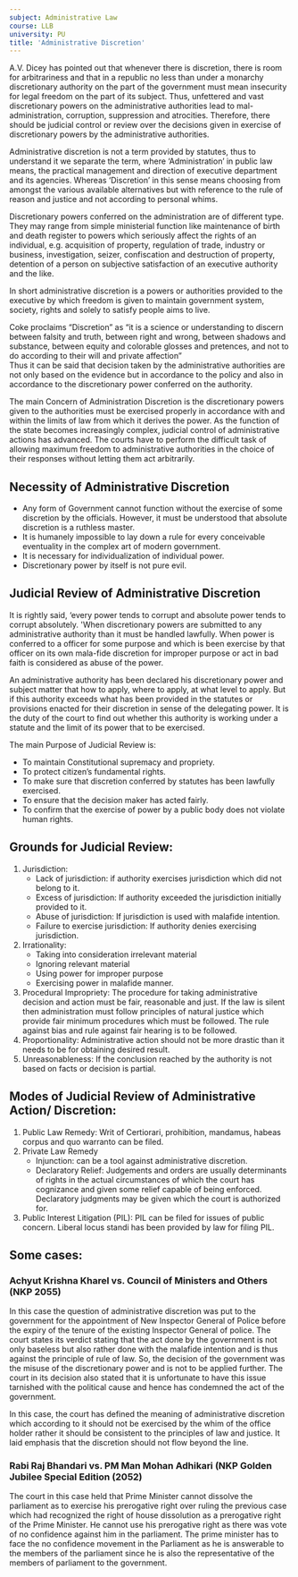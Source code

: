 ```yaml
---
subject: Administrative Law
course: LLB
university: PU
title: 'Administrative Discretion'
---
```

A.V. Dicey has pointed out that whenever there is discretion, there is room for arbitrariness and that in a republic no less than under a monarchy discretionary authority on the part of the government must mean insecurity for legal freedom on the part of its subject. Thus, unfettered and vast discretionary powers on the administrative authorities lead to mal-administration, corruption, suppression and atrocities. Therefore, there should be judicial control or review over the decisions given in exercise of discretionary powers by the administrative authorities.

Administrative discretion is not a term provided by statutes, thus to understand it we separate the term, where ‘Administration’ in public law means, the practical management and direction of executive department and its agencies. Whereas ‘Discretion’ in this sense means choosing from amongst the various available alternatives but with reference to the rule of reason and justice and not according to personal whims.

Discretionary powers conferred on the administration are of different type. They may range from simple ministerial function like maintenance of birth and death register to powers which seriously affect the rights of an individual, e.g. acquisition of property, regulation of trade, industry or business, investigation, seizer, confiscation and destruction of property, detention of a person on subjective satisfaction of an executive authority and the like.

In short administrative discretion is a powers or authorities provided to the executive by which freedom is given to maintain government system, society, rights and solely to satisfy people aims to live.

Coke proclaims “Discretion” as “it is a science or understanding to discern between falsity and truth, between right and wrong, between shadows and substance, between equity and colorable glosses and pretences, and not to do according to their will and private affection”  
Thus it can be said that decision taken by the administrative authorities are not only based on the evidence but in accordance to the policy and also in accordance to the discretionary power conferred on the authority.

The main Concern of Administration Discretion is the discretionary powers given to the authorities must be exercised properly in accordance with and within the limits of law from which it derives the power. As the function of the state becomes increasingly complex, judicial control of administrative actions has advanced. The courts have to perform the difficult task of allowing maximum freedom to administrative authorities in the choice of their responses without letting them act arbitrarily.

## Necessity of Administrative Discretion

 - Any form of Government cannot function without the exercise of some discretion by the officials. However, it must be understood that absolute discretion is a ruthless master.
 - It is humanely impossible to lay down a rule for every conceivable eventuality in the complex art of modern government.
 - It is necessary for individualization of individual power.
 - Discretionary power by itself is not pure evil.

## Judicial Review of Administrative Discretion

It is rightly said, ‘every power tends to corrupt and absolute power tends to corrupt absolutely. 'When discretionary powers are submitted to any administrative authority than it must be handled lawfully. When power is conferred to a officer for some purpose and which is been exercise by that officer on its own mala-fide discretion for improper purpose or act in bad faith is considered as abuse of the power.

An administrative authority has been declared his discretionary power and subject matter that how to apply, where to apply, at what level to apply. But if this authority exceeds what has been provided in the statutes or provisions enacted for their discretion in sense of the delegating power. It is the duty of the court to find out whether this authority is working under a statute and the limit of its power that to be exercised.

The main Purpose of Judicial Review is:
- To maintain Constitutional supremacy and propriety.
- To protect citizen’s fundamental rights.
- To make sure that discretion conferred by statutes has been lawfully exercised.
- To ensure that the decision maker has acted fairly.
- To confirm that the exercise of power by a public body does not violate human rights.

## Grounds for Judicial Review:

 1. Jurisdiction:
    - Lack of jurisdiction: if authority exercises jurisdiction which did not belong to it.
    - Excess of jurisdiction: If authority exceeded the jurisdiction initially provided to it.
    - Abuse of jurisdiction: If jurisdiction is used with malafide intention.
    - Failure to exercise jurisdiction: If authority denies exercising jurisdiction.
2. Irrationality:
    - Taking into consideration irrelevant material
    - Ignoring relevant material
    - Using power for improper purpose
    - Exercising power in malafide manner.
 3. Procedural Impropriety:
The procedure for taking administrative decision and action must be fair, reasonable and just. If the law is silent then administration must follow principles of natural justice which provide fair minimum procedures which must be followed. The rule against bias and rule against fair hearing is to be followed.
4. Proportionality:
Administrative action should not be more drastic than it needs to be for obtaining desired result.
5. Unreasonableness:
If the conclusion reached by the authority is not based on facts or decision is partial.

## Modes of Judicial Review of Administrative Action/ Discretion:

1. Public Law Remedy: Writ of Certiorari, prohibition, mandamus, habeas corpus and quo warranto can be filed.
2. Private Law Remedy
	- Injunction: can be a tool against administrative discretion.
	- Declaratory Relief: Judgements and orders are usually determinants of rights in the actual circumstances of which the court has cognizance and given some relief capable of being enforced. Declaratory judgments may be given which the court is authorized for.
3. Public Interest Litigation (PIL): PIL can be filed for issues of public concern. Liberal locus standi has been provided by law for filing PIL.

## Some cases:
### Achyut Krishna Kharel vs. Council of Ministers and Others (NKP 2055)
In this case the question of administrative discretion was put to the government for the appointment of New Inspector General of Police before the expiry of the tenure of the existing Inspector General of police. The court states its verdict stating that the act done by the government is not only baseless but also rather done with the malafide intention and is thus against the principle of rule of law. So, the decision of the government was the misuse of the discretionary power and is not to be applied further. The court in its decision also stated that it is unfortunate to have this issue tarnished with the political cause and hence has condemned the act of the government.

In this case, the court has defined the meaning of administrative discretion which according to it should not be exercised by the whim of the office holder rather it should be consistent to the principles of law and justice. It laid emphasis that the discretion should not flow beyond the line.

### Rabi Raj Bhandari vs. PM Man Mohan Adhikari (NKP Golden Jubilee Special Edition (2052)

The court in this case held that Prime Minister cannot dissolve the parliament as to exercise his prerogative right over ruling the previous case which had recognized the right of house dissolution as a prerogative right of the Prime Minister. He cannot use his prerogative right as there was vote of no confidence against him in the parliament. The prime minister has to face the no confidence movement in the Parliament as he is answerable to the members of the parliament since he is also the representative of the members of parliament to the government.
